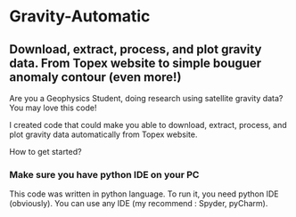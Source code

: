 # Gravity-Automatic
## Download, extract, process, and plot gravity data. From Topex website to simple bouguer anomaly contour (even more!)
Are you a Geophysics Student, doing research using satellite gravity data?
You may love this code!

I created code that could make you able to download, extract, process, and plot gravity data automatically from Topex website.

How to get started?

### Make sure you have python IDE on your PC
This code was written in python language. To run it, you need python IDE (obviously). You can use any IDE (my recommend : Spyder, pyCharm).
